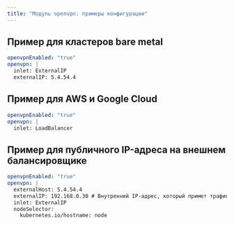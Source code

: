 ```yaml
---
title: "Модуль openvpn: примеры конфигурации"
---
```


## Пример для кластеров bare metal

```yaml
openvpnEnabled: "true"
openvpn: |
  inlet: ExternalIP
  externalIP: 5.4.54.4
```

## Пример для AWS и Google Cloud

```yaml
openvpnEnabled: "true"
openvpn: |
  inlet: LoadBalancer
```

## Пример для публичного IP-адреса на внешнем балансировщике

```yaml
openvpnEnabled: "true"
openvpn: |
  externalHost: 5.4.54.4
  externalIP: 192.168.0.30 # Внутренний IP-адрес, который примет трафик от внешнего балансировщика.
  inlet: ExternalIP
  nodeSelector:
    kubernetes.io/hostname: node
```
